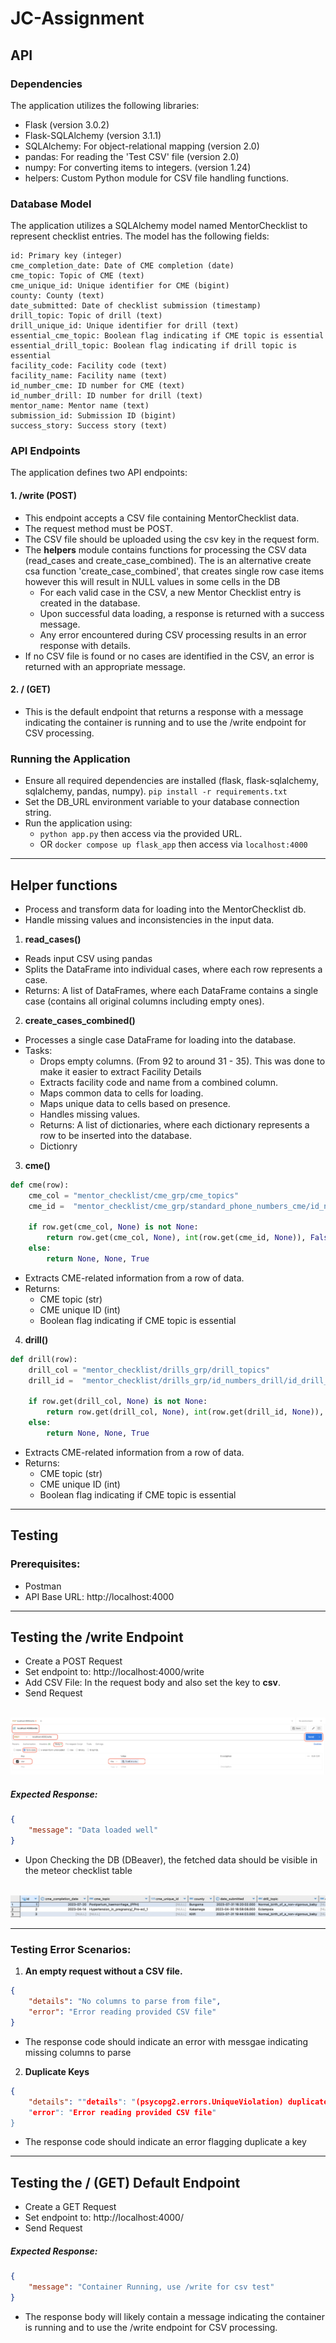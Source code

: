 # JC-Assignment


## API

### Dependencies
The application utilizes the following libraries:

- Flask (version 3.0.2)
- Flask-SQLAlchemy (version  3.1.1)
- SQLAlchemy: For object-relational mapping (version 2.0)
- pandas: For reading the 'Test CSV' file (version 2.0)
- numpy: For converting items to integers. (version 1.24)
- helpers: Custom Python module for CSV file handling functions.


### Database Model
The application utilizes a SQLAlchemy model named MentorChecklist to represent checklist entries. The model has the following fields:

    id: Primary key (integer)
    cme_completion_date: Date of CME completion (date)
    cme_topic: Topic of CME (text)
    cme_unique_id: Unique identifier for CME (bigint)
    county: County (text)
    date_submitted: Date of checklist submission (timestamp)
    drill_topic: Topic of drill (text)
    drill_unique_id: Unique identifier for drill (text)
    essential_cme_topic: Boolean flag indicating if CME topic is essential
    essential_drill_topic: Boolean flag indicating if drill topic is essential
    facility_code: Facility code (text)
    facility_name: Facility name (text)
    id_number_cme: ID number for CME (text)
    id_number_drill: ID number for drill (text)
    mentor_name: Mentor name (text)
    submission_id: Submission ID (bigint)
    success_story: Success story (text)

### API Endpoints
The application defines two API endpoints:
#### 1. /write (POST)

- This endpoint accepts a CSV file containing MentorChecklist data.
- The request method must be POST.
- The CSV file should be uploaded using the csv key in the request form.
- The **helpers** module contains functions for processing the CSV data (read_cases and create_case_combined).
The is an alternative create csa function 'create_case_combined', that creates single row case items however this will result in NULL values in some cells in the DB
    - For each valid case in the CSV, a new Mentor Checklist entry is created in the database.
    - Upon successful data loading, a response is returned with a success message.
    - Any error encountered during CSV processing results in an error response with details.
- If no CSV file is found or no cases are identified in the CSV, an error is returned with an appropriate message.


#### 2. / (GET)

- This is the default endpoint that returns a response with a message indicating the container is running and to use the /write endpoint for CSV processing.

### Running the Application

- Ensure all required dependencies are installed (flask, flask-sqlalchemy, sqlalchemy, pandas, numpy). ```pip install -r requirements.txt```
- Set the DB_URL environment variable to your database connection string.
- Run the application using: 
    - ```python app.py``` then access via the provided URL.
    - OR ``` docker compose up flask_app ``` then access via ```localhost:4000```

-----
## Helper functions

- Process and transform data for loading into the MentorChecklist db.
- Handle missing values and inconsistencies in the input data.


1. **read_cases()**
- Reads input CSV using pandas
- Splits the DataFrame into individual cases, where each row represents a case.
- Returns: A list of DataFrames, where each DataFrame contains a single case (contains all original columns including empty ones).

2. **create_cases_combined()**
- Processes a single case DataFrame for loading into the database.
- Tasks:
    - Drops empty columns. (From 92 to around 31 - 35). This was done to make it easier to extract Facility Details
    - Extracts facility code and name from a combined column.
    - Maps common data to cells for loading.
    - Maps unique data to cells based on presence.
    - Handles missing values.
    - Returns: A list of dictionaries, where each dictionary represents a row to be inserted into the database.
    - Dictionry 

3. **cme()**
```python
def cme(row):
    cme_col = "mentor_checklist/cme_grp/cme_topics"
    cme_id =  "mentor_checklist/cme_grp/standard_phone_numbers_cme/id_number_1_001"

    if row.get(cme_col, None) is not None:
        return row.get(cme_col, None), int(row.get(cme_id, None)), False
    else:
        return None, None, True
```
- Extracts CME-related information from a row of data.
- Returns:
    - CME topic (str)
    - CME unique ID (int)
    - Boolean flag indicating if CME topic is essential


4. **drill()**
```python
def drill(row):
    drill_col = "mentor_checklist/drills_grp/drill_topics"
    drill_id =  "mentor_checklist/drills_grp/id_numbers_drill/id_drill_1"

    if row.get(drill_col, None) is not None:
        return row.get(drill_col, None), int(row.get(drill_id, None)), False
    else:
        return None, None, True
```
- Extracts CME-related information from a row of data.
- Returns:
    - CME topic (str)
    - CME unique ID (int)
    - Boolean flag indicating if CME topic is essential

--- 

## Testing

### Prerequisites:

- Postman
- API Base URL: http://localhost:4000
----

## Testing the /write Endpoint

- Create a POST Request
- Set endpoint to: http://localhost:4000/write
- Add CSV File: In the request body and also set the key to **csv**.
- Send Request

<br>
<img src="Assets/postreq.png">

##### Expected Response:

```json 
{
    "message": "Data loaded well"
}
```


- Upon Checking the DB (DBeaver), the fetched data should be visible in the meteor checklist table

<br>

<img src="Assets/db.png" alt="DB Table">


----

### Testing Error Scenarios:

1. **An empty request without a CSV file.**

```json
{
    "details": "No columns to parse from file",
    "error": "Error reading provided CSV file"
}
```
- The response code should indicate an error with messgae indicating missing columns to parse

2. **Duplicate Keys**
```json
{
    "details": ""details": "(psycopg2.errors.UniqueViolation) duplicate key value violates......",
    "error": "Error reading provided CSV file"
}
```
- The response code should indicate an error flagging duplicate a key

----

## Testing the / (GET) Default Endpoint

- Create a GET Request
- Set endpoint to: http://localhost:4000/
- Send Request


##### Expected Response:

```json 
{
    "message": "Container Running, use /write for csv test"
}
```

- The response body will likely contain a message indicating the container is running and to use the /write endpoint for CSV processing.
